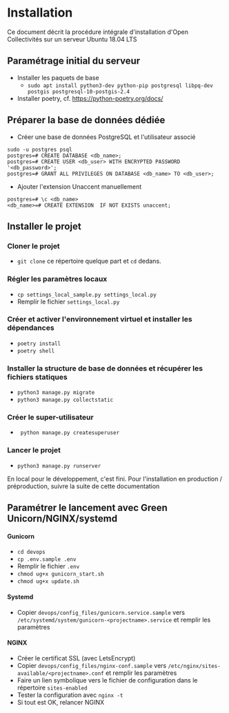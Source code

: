 # Installation
Ce document décrit la procédure intégrale d'installation d'Open Collectivités sur un serveur Ubuntu 18.04 LTS

## Paramétrage initial du serveur
- Installer les paquets de base
    - `sudo apt install python3-dev python-pip postgresql libpq-dev postgis postgresql-10-postgis-2.4` 
 - Installer poetry, cf. https://python-poetry.org/docs/

## Préparer la base de données dédiée
- Créer une base de données PostgreSQL et l'utilisateur associé
```
sudo -u postgres psql
postgres=# CREATE DATABASE <db_name>;
postgres=# CREATE USER <db_user> WITH ENCRYPTED PASSWORD '<db_password>';
postgres=# GRANT ALL PRIVILEGES ON DATABASE <db_name> TO <db_user>;
```

- Ajouter l'extension Unaccent manuellement

```
postgres=# \c <db_name>
<db_name>=# CREATE EXTENSION  IF NOT EXISTS unaccent;
```

## Installer le projet
### Cloner le projet
- `git clone` ce répertoire quelque part et `cd` dedans.

### Régler les paramètres locaux
- `cp settings_local_sample.py settings_local.py`
- Remplir le fichier `settings_local.py`

### Créer et activer l'environnement virtuel et installer les dépendances
- `poetry install`
- `poetry shell`
 
### Installer la structure de base de données et récupérer les fichiers statiques
- `python3 manage.py migrate`
- `python3 manage.py collectstatic`

### Créer le super-utilisateur
- ` python manage.py createsuperuser`

### Lancer le projet
 - `python3 manage.py runserver`
 
 En local pour le développement, c'est fini. Pour l'installation en production / préproduction, suivre la suite de cette documentation

## Paramétrer le lancement avec Green Unicorn/NGINX/systemd
#### Gunicorn
 - `cd devops`
 - `cp .env.sample .env`
 - Remplir le fichier `.env`
 - `chmod ug+x gunicorn_start.sh`
 - `chmod ug+x update.sh`

#### Systemd
 - Copier `devops/config_files/gunicorn.service.sample` vers `/etc/systemd/system/gunicorn-<projectname>.service` et remplir les paramètres

#### NGINX
 - Créer le certificat SSL (avec LetsEncrypt)
 - Copier `devops/config_files/nginx-conf.sample` vers `/etc/nginx/sites-available/<projectname>.conf` et remplir les paramètres
 - Faire un lien symbolique vers le fichier de configuration dans le répertoire `sites-enabled`
 - Tester la configuration avec `nginx -t`
 - Si tout est OK, relancer NGINX

